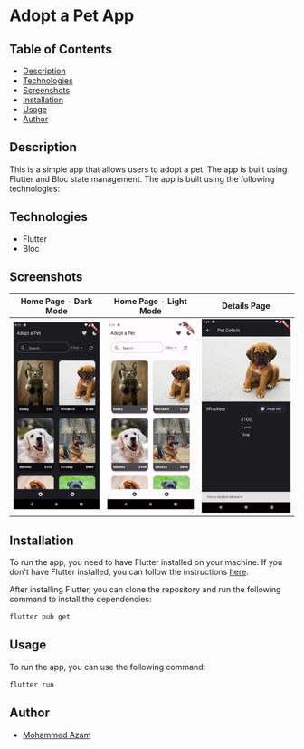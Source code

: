 # Adopt a Pet App

## Table of Contents

- [Description](#description)
- [Technologies](#technologies)
- [Screenshots](#screenshots)
- [Installation](#installation)
- [Usage](#usage)
- [Author](#author)

## Description

This is a simple app that allows users to adopt a pet. The app is built using Flutter and Bloc state management. The app is built using the following technologies:

## Technologies

- Flutter
- Bloc

## Screenshots

<body>
<table>
<thead>
<tr>
<th>Home Page - Dark Mode</th>
<th>Home Page - Light Mode</th>
<th>Details Page</th>
</tr>
</thead>
<tbody>
<tr>
<td><img src="./screenshots/1.png" ></td>
<td><img src="./screenshots/2.png" ></td>
<td><img src="./screenshots/3.png" ></td>
</tr>
</tbody>
</table>
</body>

## Installation

To run the app, you need to have Flutter installed on your machine. If you don't have Flutter installed, you can follow the instructions [here](https://flutter.dev/docs/get-started/install).

After installing Flutter, you can clone the repository and run the following command to install the dependencies:

```bash
flutter pub get
```

## Usage

To run the app, you can use the following command:

```bash
flutter run
```

## Author

- [Mohammed Azam](https://linkedin.com/in/azam5)
